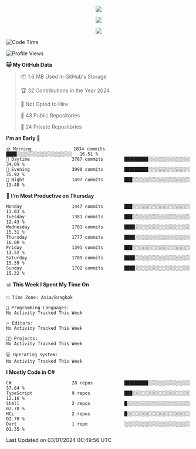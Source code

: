 <p align="center">
  <a href="say-hi.gif"> 
    <img align="center" src="say-hi.gif"/>
  </a>
</p>
<p align="center">
  <a href="https://github.com/htthinh1999">
    <img align="center" src="https://github-readme-stats-kappa-pink.vercel.app/api?username=htthinh1999&show_icons=true&count_private=true&theme=dracula"/>
  </a>
</p>
<p align="center">
  <a href="https://github.com/htthinh1999">
    <img src="https://github-readme-stats-kappa-pink.vercel.app/api/top-langs/?username=htthinh1999&layout=compact&langs_count=6&count_private=true&hide=tsql,hlsl,glsl,shaderlab&theme=dracula"/>
  </a>
</p>

<!--START_SECTION:waka-->
![Code Time](http://img.shields.io/badge/Code%20Time-0%20secs-blue)

![Profile Views](http://img.shields.io/badge/Profile%20Views-3-blue)

**🐱 My GitHub Data** 

> 📦 1.6 MB Used in GitHub's Storage 
 > 
> 🏆 32 Contributions in the Year 2024
 > 
> 🚫 Not Opted to Hire
 > 
> 📜 43 Public Repositories 
 > 
> 🔑 24 Private Repositories 
 > 
**I'm an Early 🐤** 

```text
🌞 Morning                1834 commits        ████░░░░░░░░░░░░░░░░░░░░░   16.51 % 
🌆 Daytime                3787 commits        █████████░░░░░░░░░░░░░░░░   34.09 % 
🌃 Evening                3990 commits        █████████░░░░░░░░░░░░░░░░   35.92 % 
🌙 Night                  1497 commits        ███░░░░░░░░░░░░░░░░░░░░░░   13.48 % 
```
📅 **I'm Most Productive on Thursday** 

```text
Monday                   1447 commits        ███░░░░░░░░░░░░░░░░░░░░░░   13.03 % 
Tuesday                  1381 commits        ███░░░░░░░░░░░░░░░░░░░░░░   12.43 % 
Wednesday                1701 commits        ████░░░░░░░░░░░░░░░░░░░░░   15.31 % 
Thursday                 1777 commits        ████░░░░░░░░░░░░░░░░░░░░░   16.00 % 
Friday                   1391 commits        ███░░░░░░░░░░░░░░░░░░░░░░   12.52 % 
Saturday                 1709 commits        ████░░░░░░░░░░░░░░░░░░░░░   15.39 % 
Sunday                   1702 commits        ████░░░░░░░░░░░░░░░░░░░░░   15.32 % 
```


📊 **This Week I Spent My Time On** 

```text
🕑︎ Time Zone: Asia/Bangkok

💬 Programming Languages: 
No Activity Tracked This Week

🔥 Editors: 
No Activity Tracked This Week

🐱‍💻 Projects: 
No Activity Tracked This Week

💻 Operating System: 
No Activity Tracked This Week
```

**I Mostly Code in C#** 

```text
C#                       28 repos            █████████░░░░░░░░░░░░░░░░   37.84 % 
TypeScript               9 repos             ███░░░░░░░░░░░░░░░░░░░░░░   12.16 % 
Shell                    2 repos             █░░░░░░░░░░░░░░░░░░░░░░░░   02.70 % 
HCL                      2 repos             █░░░░░░░░░░░░░░░░░░░░░░░░   02.70 % 
Dart                     1 repo              ░░░░░░░░░░░░░░░░░░░░░░░░░   01.35 % 
```




 Last Updated on 03/01/2024 00:49:56 UTC
<!--END_SECTION:waka-->
